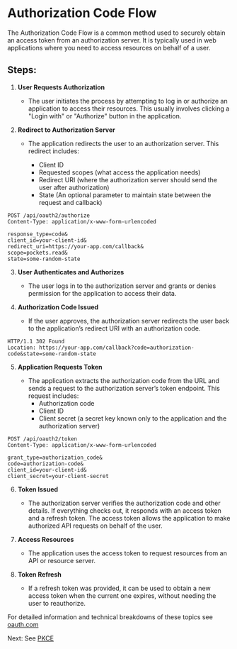 # Authorization Code Flow

The Authorization Code Flow is a common method used to securely obtain an access token from an authorization server. It is typically used in web applications where you need to access resources on behalf of a user.

## Steps:

1. **User Requests Authorization**

   - The user initiates the process by attempting to log in or authorize an application to access their resources. This usually involves clicking a "Login with" or "Authorize" button in the application.

2. **Redirect to Authorization Server**

   - The application redirects the user to an authorization server. This redirect includes:

     - Client ID
     - Requested scopes (what access the application needs)
     - Redirect URI (where the authorization server should send the user after authorization)
     - State (An optional parameter to maintain state between the request and callback)

```http
POST /api/oauth2/authorize
Content-Type: application/x-www-form-urlencoded

response_type=code&
client_id=your-client-id&
redirect_uri=https://your-app.com/callback&
scope=pockets.read&
state=some-random-state
```

3. **User Authenticates and Authorizes**

   - The user logs in to the authorization server and grants or denies permission for the application to access their data.

4. **Authorization Code Issued**

   - If the user approves, the authorization server redirects the user back to the application’s redirect URI with an authorization code.

```http
HTTP/1.1 302 Found
Location: https://your-app.com/callback?code=authorization-code&state=some-random-state
```

5. **Application Requests Token**

   - The application extracts the authorization code from the URL and sends a request to the authorization server’s token endpoint. This request includes:
     - Authorization code
     - Client ID
     - Client secret (a secret key known only to the application and the authorization server)

```http
POST /api/oauth2/token
Content-Type: application/x-www-form-urlencoded

grant_type=authorization_code&
code=authorization-code&
client_id=your-client-id&
client_secret=your-client-secret
```

6. **Token Issued**

   - The authorization server verifies the authorization code and other details. If everything checks out, it responds with an access token and a refresh token. The access token allows the application to make authorized API requests on behalf of the user.

7. **Access Resources**

   - The application uses the access token to request resources from an API or resource server.

8. **Token Refresh**
   - If a refresh token was provided, it can be used to obtain a new access token when the current one expires, without needing the user to reauthorize.

For detailed information and technical breakdowns of these topics see [oauth.com](https://www.oauth.com/oauth2-servers/access-tokens/authorization-code-request/)

Next: See [PKCE](pkce.md)

```

```
